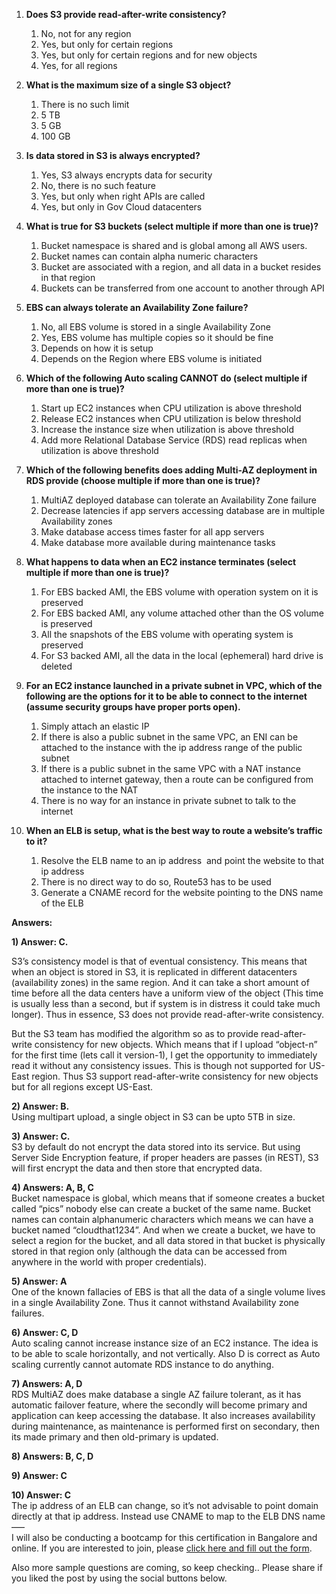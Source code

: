 1. **Does S3 provide read-after-write consistency?**

   1.  No, not for any region
   2. Yes, but only for certain regions
   3. Yes, but only for certain regions and for new objects
   4. Yes, for all regions

1. **What is the maximum size of a single S3 object?**
   1. There is no such limit
   2. 5 TB
   3. 5 GB
   4. 100 GB
2. **Is data stored in S3 is always encrypted?**
   1. Yes, S3 always encrypts data for security
   2. No, there is no such feature
   3. Yes, but only when right APIs are called
   4. Yes, but only in Gov Cloud datacenters
3. **What is true for S3 buckets \(select multiple if more than one is true\)?**
   1. Bucket namespace is shared and is global among all AWS users.
   2. Bucket names can contain alpha numeric characters
   3. Bucket are associated with a region, and all data in a bucket resides in that region
   4. Buckets can be transferred from one account to another through API
4. **EBS can always tolerate an Availability Zone failure?**
   1. No, all EBS volume is stored in a single Availability Zone
   2. Yes, EBS volume has multiple copies so it should be fine
   3. Depends on how it is setup
   4. Depends on the Region where EBS volume is initiated
5. **Which of the following Auto scaling CANNOT do \(select multiple if more than one is true\)?**
   1. Start up EC2 instances when CPU utilization is above threshold
   2. Release EC2 instances when CPU utilization is below threshold
   3. Increase the instance size when utilization is above threshold
   4. Add more Relational Database Service \(RDS\) read replicas when utilization is above threshold
6. **Which of the following benefits does adding Multi-AZ deployment in RDS provide \(choose multiple if more than one is true\)?**
   1. MultiAZ deployed database can tolerate an Availability Zone failure
   2. Decrease latencies if app servers accessing database are in multiple Availability zones
   3. Make database access times faster for all app servers
   4. Make database more available during maintenance tasks
7. **What happens to data when an EC2 instance terminates \(select multiple if more than one is true\)?**
   1. For EBS backed AMI, the EBS volume with operation system on it is preserved
   2. For EBS backed AMI, any volume attached other than the OS volume is preserved
   3. All the snapshots of the EBS volume with operating system is preserved
   4. For S3 backed AMI, all the data in the local \(ephemeral\) hard drive is deleted
8. **For an EC2 instance launched in a private subnet in VPC, which of the following are the options for it to be able to connect to the internet \(assume security groups have proper ports open\).**
   1. Simply attach an elastic IP
   2. If there is also a public subnet in the same VPC, an ENI can be attached to the instance with the ip address range of the public subnet
   3. If there is a public subnet in the same VPC with a NAT instance attached to internet gateway, then a route can be configured from the instance to the NAT
   4. There is no way for an instance in private subnet to talk to the internet
9. **When an ELB is setup, what is the best way to route a website’s traffic to it?**
   1. Resolve the ELB name to an ip address  and point the website to that ip address
   2. There is no direct way to do so, Route53 has to be used
   3. Generate a CNAME record for the website pointing to the DNS name of the ELB

**Answers:**

**1\) Answer: C.**

S3’s consistency model is that of eventual consistency. This means that when an object is stored in S3, it is replicated in different datacenters \(availability zones\) in the same region. And it can take a short amount of time before all the data centers have a uniform view of the object \(This time is usually less than a second, but if system is in distress it could take much longer\). Thus in essence, S3 does not provide read-after-write consistency.

But the S3 team has modified the algorithm so as to provide read-after-write consistency for new objects. Which means that if I upload “object-n” for the first time \(lets call it version-1\), I get the opportunity to immediately read it without any consistency issues. This is though not supported for US-East region. Thus S3 support read-after-write consistency for new objects but for all regions except US-East.

**2\) Answer: B.**  
Using multipart upload, a single object in S3 can be upto 5TB in size.

**3\) Answer: C.**  
S3 by default do not encrypt the data stored into its service. But using Server Side Encryption feature, if proper headers are passes \(in REST\), S3 will first encrypt the data and then store that encrypted data.

**4\) Answers: A, B, C**  
Bucket namespace is global, which means that if someone creates a bucket called “pics” nobody else can create a bucket of the same name. Bucket names can contain alphanumeric characters which means we can have a bucket named “cloudthat1234”. And when we create a bucket, we have to select a region for the bucket, and all data stored in that bucket is physically stored in that region only \(although the data can be accessed from anywhere in the world with proper credentials\).

**5\) Answer: A**  
One of the known fallacies of EBS is that all the data of a single volume lives in a single Availability Zone. Thus it cannot withstand Availability zone failures.

**6\) Answer: C, D**  
Auto scaling cannot increase instance size of an EC2 instance. The idea is to be able to scale horizontally, and not vertically. Also D is correct as Auto scaling currently cannot automate RDS instance to do anything.

**7\) Answers: A, D**  
RDS MultiAZ does make database a single AZ failure tolerant, as it has automatic failover feature, where the secondly will become primary and application can keep accessing the database. It also increases availability during maintenance, as maintenance is performed first on secondary, then its made primary and then old-primary is updated.

**8\) Answers: B, C, D**

**9\) Answer: C**

**10\) Answer: C**  
The ip address of an ELB can change, so it’s not advisable to point domain directly at that ip address. Instead use CNAME to map to the ELB DNS name  
—–  
I will also be conducting a bootcamp for this certification in Bangalore and online. If you are interested to join, please [click here and fill out the form](https://cloudthat.in/aws-solution-architect-certification-bootcamp/).

Also more sample questions are coming, so keep checking.. Please share if you liked the post by using the social buttons below.

